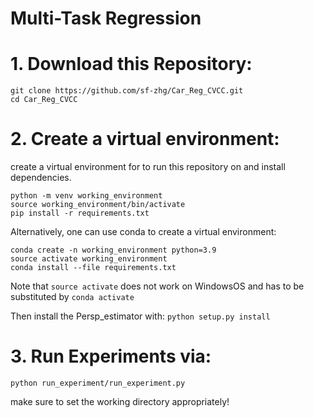 # Multi-Task Regression

# 1. Download this Repository:
```
git clone https://github.com/sf-zhg/Car_Reg_CVCC.git
cd Car_Reg_CVCC
```
# 2. Create a virtual environment:
create a virtual environment for to run this repository on and install dependencies. 
```
python -m venv working_environment
source working_environment/bin/activate
pip install -r requirements.txt
```
Alternatively, one can use conda to create a virtual environment:
```
conda create -n working_environment python=3.9
source activate working_environment
conda install --file requirements.txt
```
Note that ```source activate``` does not work on WindowsOS and has to be substituted by ```conda activate```

Then install the Persp_estimator with:
```python setup.py install```

# 3. Run Experiments via:

```
python run_experiment/run_experiment.py
```

make sure to set the working directory appropriately!


